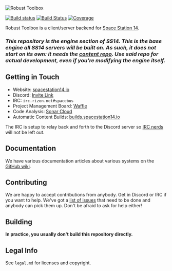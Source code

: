 ![Robust Toolbox](https://i.imgur.com/bf62WqU.png)

[![Build status](https://ci.appveyor.com/api/projects/status/ygb7t8hsj3wt7pnm/branch/master?svg=true)](https://ci.appveyor.com/project/Silvertorch5/space-station-14/branch/master) [![Build Status](https://travis-ci.org/space-wizards/space-station-14.svg?branch=master)](https://travis-ci.org/space-wizards/space-station-14) [![Coverage](https://sonarcloud.io/api/project_badges/measure?project=ss14&metric=coverage)](https://sonarcloud.io/dashboard?id=ss14)

Robust Toolbox is a client/server backend for [Space Station 14](https://github.com/space-wizards/space-station-14).

### *This repository is the *engine* section of SS14. This is the base engine all SS14 servers will be built on. As such, it does not start on its own: it needs the [content repo](https://github.com/space-wizards/space-station-14). Use said repo for actual development, even if you're modifying the engine itself.*

## Getting in Touch

* Website: [spacestation14.io](https://spacestation14.io/)
* Discord: [Invite Link](https://discord.gg/t2jac3p)
* IRC: `irc.rizon.net#spacebus`
* Project Management Board: [Waffle](https://waffle.io/space-wizards/space-station-14)
* Code Analysis: [Sonar Cloud](https://sonarcloud.io/dashboard?id=ss14)
* Automatic Content Builds: [builds.spacestation14.io](https://builds.spacestation14.io/jenkins/)

The IRC is setup to relay back and forth to the Discord server so [IRC nerds](https://xkcd.com/1782/) will not be left out.

## Documentation

We have various documentation articles about various systems on the [GitHub wiki](https://github.com/space-wizards/RobustToolbox/wiki).

## Contributing

We are happy to accept contributions from anybody. Get in Discord or IRC if you want to help. We've got a [list of issues](https://github.com/space-wizards/RobustToolbox/issues) that need to be done and anybody can pick them up. Don't be afraid to ask for help either!

## Building

**In practice, you usually don't build this repository directly.**

## Legal Info

See `legal.md` for licenses and copyright.
